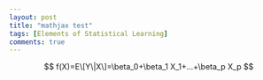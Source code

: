 ```yaml
---
layout: post
title: "mathjax test"
tags: [Elements of Statistical Learning]
comments: true
---
```

 
 $$
 f(X)=E\[Y\|X\]=\beta_0+\beta_1 X_1+...+\beta_p X_p
 $$
